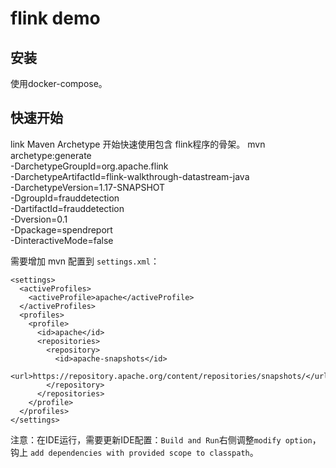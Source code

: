 
# flink demo

## 安装

使用docker-compose。

## 快速开始

link Maven Archetype 开始快速使用包含 flink程序的骨架。
mvn archetype:generate \
-DarchetypeGroupId=org.apache.flink \
-DarchetypeArtifactId=flink-walkthrough-datastream-java \
-DarchetypeVersion=1.17-SNAPSHOT \
-DgroupId=frauddetection \
-DartifactId=frauddetection \
-Dversion=0.1 \
-Dpackage=spendreport \
-DinteractiveMode=false

需要增加 mvn 配置到 `settings.xml`：

```
<settings>
  <activeProfiles>
    <activeProfile>apache</activeProfile>
  </activeProfiles>
  <profiles>
    <profile>
      <id>apache</id>
      <repositories>
        <repository>
          <id>apache-snapshots</id>
          <url>https://repository.apache.org/content/repositories/snapshots/</url>
        </repository>
      </repositories>
    </profile>
  </profiles>
</settings>
```

注意：在IDE运行，需要更新IDE配置：`Build and Run`右侧调整`modify option`，钩上 `add dependencies with provided scope to classpath`。